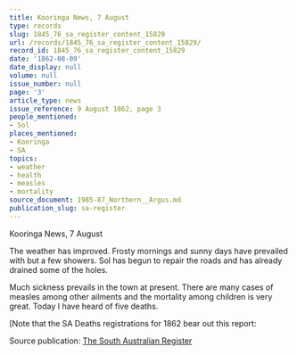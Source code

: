 ```yaml
---
title: Kooringa News, 7 August
type: records
slug: 1845_76_sa_register_content_15829
url: /records/1845_76_sa_register_content_15829/
record_id: 1845_76_sa_register_content_15829
date: '1862-08-09'
date_display: null
volume: null
issue_number: null
page: '3'
article_type: news
issue_reference: 9 August 1862, page 3
people_mentioned:
- Sol
places_mentioned:
- Kooringa
- SA
topics:
- weather
- health
- measles
- mortality
source_document: 1985-87_Northern__Argus.md
publication_slug: sa-register
---
```


Kooringa News, 7 August

The weather has improved.  Frosty mornings and sunny days have prevailed with but a few showers.  Sol has begun to repair the roads and has already drained some of the holes.

Much sickness prevails in the town at present.  There are many cases of measles among other ailments and the mortality among children is very great.  Today I have heard of five deaths.

[Note that the SA Deaths registrations for 1862 bear out this report:


Source publication: [The South Australian Register](/publications/sa-register/)
